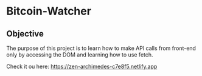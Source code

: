 # Bitcoin-Watcher

## Objective

The purpose of this project is to learn how to make API calls from front-end only by accessing the DOM and learning how to use fetch.

Check it ou here: https://zen-archimedes-c7e8f5.netlify.app
